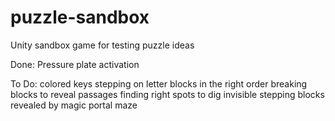 # puzzle-sandbox
Unity sandbox game for testing puzzle ideas

Done:
Pressure plate activation

To Do:
colored keys
stepping on letter blocks in the right order
breaking blocks to reveal passages
finding right spots to dig
invisible stepping blocks revealed by magic
portal maze
